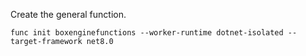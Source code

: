Create the general function.

```
func init boxenginefunctions --worker-runtime dotnet-isolated --target-framework net8.0
```
